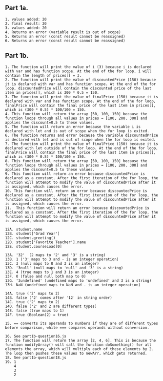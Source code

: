 ## Part 1a.
    1. values added: 20
    2. final result: 20
    3. values added: 20
    4. Returns an error (variable result is out of scope)
    5. Returns an error (const result cannot be reassigned)
    6. Returns an error (const result cannot be reassigned)

## Part 1b. 
    1. The function will print the value of i (3) because i is declared with var and has function scope. At the end of the for loop, i will contain the length of prices[] = 3. 
    2. The function will print the value of discountedPrice (150) because it is declared with var and has function scope. At the end of the for loop, discountedPrice will contain the discounted price of the last item in prices[], which is 300 * 0.5 = 150. 
    3. The function will print the value of finalPrice (150) because it is declared with var and has function scope. At the end of the for loop, finalPrice will contain the final price of the last item in prices[], which is (300 * 0.5) * 100/100 = 150. 
    4. This function will return the array [50, 100, 150] because the function loops through all values in prices = [100, 200, 300] and applies the discount=0.5 to these values. 
    5. The function will return an error because the variable i is declared with let and is out of scope when the for loop is exited. 
    6. The function returns and error because the variable discountedPrice is declared with let and is out of scope when the for loop is exited. 
    7. The function will print the value of finalPrice (150) because it is declared with let outside of the for loop. At the end of the for loop, finalPrice will contain the final price of the last item in prices[], which is (300 * 0.5) * 100/100 = 150. 
    8. This function will return the array [50, 100, 150] because the function loops through all values in prices = [100, 200, 300] and applies the discount=0.5 to these values. 
    9. This function will return an error because discountedPrice is declared as a constant. After the first iteration of the for loop, the function will attempt to modify the value of discountedPrice after it is assigned, which causes the error. 
    10. This function will return an error because discountedPrice is declared as a constant. After the first iteration of the for loop, the function will attempt to modify the value of discountedPrice after it is assigned, which causes the error. 
    11.  This function will return an error because discountedPrice is declared as a constant. After the first iteration of the for loop, the function will attempt to modify the value of discountedPrice after it is assigned, which causes the error. 
   
    12A. student.name
    12B. student['Grad Year']
    12C. student.greeting()
    12D. student['Favorite Teacher'].name
    12E. student.courseLoad[0]

    13A. '32'  (2 maps to '2' and '3' is a string)
    13B. 1 ('3' maps to 3 and - is an integer operation)
    13C. 3 (null maps to 0 and 3 is an integer)
    13D. '3null' (null maps to 'null' and '3' is a string)
    13E. 4 (true maps to 1 and 3 is an integer)
    13F. 0 (false and null both map to 0)
    13G. '3undefined' (undefined maps to 'undefined' and 3 is a string) 
    13H. NaN (undefined maps to NaN and - is an integer operation)

    14A. true ('2' maps to 2)
    14B. false ('2' comes after '12' in string order)
    14C. true ('2' maps to 2)
    14D. false ('2' and 2 are different types)
    14E. false (true maps to 1)
    14F. true (Boolean(2) = true)

    15. == converts its operands to numbers if they are of different types before comparison, while === compares operands without conversion. 

    16. See part1b-question16.js
    17. The function will return the array [2, 4, 6]. This is because the function modifyArray() will call the function doSomething() for all elements the array, which will multiply each of these elements by 2. The loop then pushes these values to newArr, which gets returned. 
    18. See part1b-question18.js
    19. 1
        4
        3
        2
     